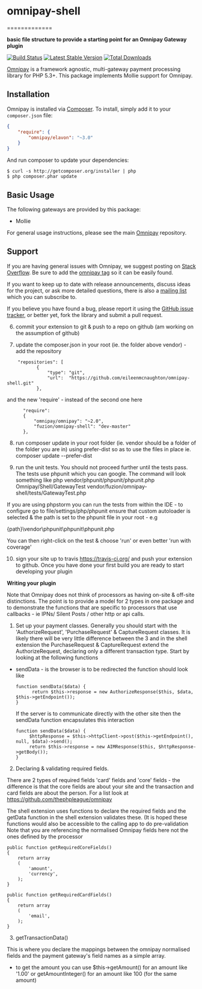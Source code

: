 # omnipay-shell
=============

**basic file structure to provide a starting point for an Omnipay Gateway plugin**

[![Build Status](https://travis-ci.org/eileenmcnaughton/omnipay-elavon.png?branch=master)](https://travis-ci.org/eileenmcnaughton/omnipay-elavon)
[![Latest Stable Version](https://poser.pugx.org/eileenmcnaughton/omnipay-elavon/version.png)](https://packagist.org/eileenmcnaughton/omnipay-elavon/mollie)
[![Total Downloads](https://poser.pugx.org/eileenmcnaughton/omnipay-elavon/d/total.png)](https://packagist.org/eileenmcnaughton/omnipay-elavon/mollie)


[Omnipay](https://github.com/thephpleague/omnipay) is a framework agnostic, multi-gateway payment
processing library for PHP 5.3+. This package implements Mollie support for Omnipay.

## Installation

Omnipay is installed via [Composer](http://getcomposer.org/). To install, simply add it
to your `composer.json` file:

```json
{
    "require": {
        "omnipay/elavon": "~3.0"
    }
}
```

And run composer to update your dependencies:

    $ curl -s http://getcomposer.org/installer | php
    $ php composer.phar update

## Basic Usage

The following gateways are provided by this package:

* Mollie

For general usage instructions, please see the main [Omnipay](https://github.com/thephpleague/omnipay)
repository.

## Support

If you are having general issues with Omnipay, we suggest posting on
[Stack Overflow](http://stackoverflow.com/). Be sure to add the
[omnipay tag](http://stackoverflow.com/questions/tagged/omnipay) so it can be easily found.

If you want to keep up to date with release announcements, discuss ideas for the project,
or ask more detailed questions, there is also a [mailing list](https://groups.google.com/forum/#!forum/omnipay) which
you can subscribe to.

If you believe you have found a bug, please report it using the [GitHub issue tracker](https://github.com/thephpleague/omnipay-mollie/issues),
or better yet, fork the library and submit a pull request.

6. commit your extension to git & push to a repo on github (am working on the assumption of github)

7. update the composer.json in your root (ie. the folder above vendor) - add the repository
```
    "repositories": [
           {
               "type": "git",
               "url":  "https://github.com/eileenmcnaughton/omnipay-shell.git"
           },
```

  and the new 'require' - instead of the second one here

```  
      "require":
      {
          "omnipay/omnipay": "~2.0",
          "fuzion/omnipay-shell": "dev-master"
      },
```

8. run composer update in your root folder (ie. vendor should be a folder of the folder you are in) using prefer-dist so as to use the files in place ie.
composer update --prefer-dist

9.  run the unit tests. You should not proceed further until the tests pass. The tests use phpunit which you can google. The command will look something like
php vendor/phpunit/phpunit/phpunit.php  Omnipay/Shell/GatewayTest vendor/fuzion/omnipay-shell/tests/GatewayTest.php

If you are using phpstorm you can run the tests from within the IDE - to configure go to file/settings/php/phpunit
ensure that custom autoloader is selected & the path is set to the phpunit file in your root - e.g

{path}\vendor\phpunit\phpunit\phpunit.php

You can then right-click on the test & choose 'run' or even better 'run with coverage'

10. sign your site up to travis https://travis-ci.org/ and push your extension to github. Once you have done your first build you are ready to start developing your plugin


**Writing your plugin**

Note that Omnipay does not think of processors as having on-site & off-site distinctions. The point is to provide a model for 2 types in one package and to demonstrate the
functions that are specific to processors that use callbacks - ie IPNs/ Silent Posts / other http or api calls.

1. Set up your payment classes. Generally you should start with the 'AuthorizeRequest', 'PurchaseRequest' & CaptureRequest classes. It is likely there
will be very little difference between the 3 and in the shell extension the PurchaseRequest & CaptureRequest extend the AuthorizeRequest, declaring only a different
transaction type. Start by looking at the following functions 

  - sendData - is the browser is to be redirected the function should look like
      ```
      function sendData($data) {
            return $this->response = new AuthorizeResponse($this, $data, $this->getEndpoint());
      }
      ```

      If the server is to communicate directly with the other site then the sendData function encapsulates this 
      interaction

      ```
      function sendData($data) {
           $httpResponse = $this->httpClient->post($this->getEndpoint(), null, $data)->send();
           return $this->response = new AIMResponse($this, $httpResponse->getBody());
      }
      ```


2. Declaring & validating required fields.

There are 2 types of required fields 'card' fields and 'core' fields - the difference is that the core fields are about your site and the transaction
and card fields are about the person. For a list look at https://github.com/thephpleague/omnipay

The shell extension uses functions to declare the required fields and the getData function in the shell 
extension validates these. (It is hoped these functions would also be accessible to the calling app to do pre-validation
Note that you are referencing the normalised Omnipay fields here not the ones defined by the processor

    public function getRequiredCoreFields()
    {
        return array
        (
            'amount',
            'currency',
        );
    }

    public function getRequiredCardFields()
    {
        return array
        (
            'email',
        );
    }

3. getTransactionData()

  This is where you declare the mappings between the omnipay normalised fields and the payment gateway's field
  names as a simple array.

  - to get the amount you can use $this->getAmount() for an amount like '1.00' or getAmountInteger() for an amount like 100
  (for the same amount)

